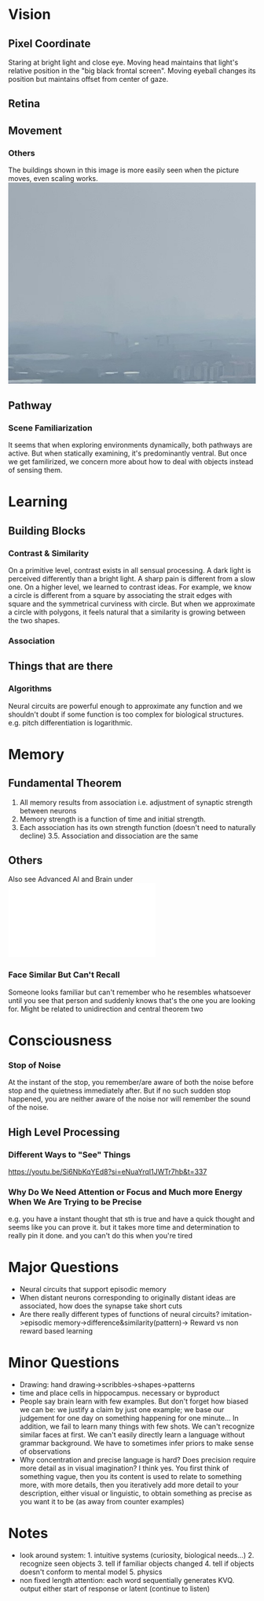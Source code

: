 



# Vision
## Pixel Coordinate
Staring at bright light and close eye. Moving head maintains that light's relative position in the "big black frontal screen". Moving eyeball changes its position but maintains offset from center of gaze.

## Retina


## Movement
### Others
The buildings shown in this image is more easily seen when the picture moves, even scaling works.
![](/images/movement-sensitivity.jpeg)

## Pathway
### Scene Familiarization
It seems that when exploring environments dynamically, both pathways are active. But when statically examining, it's predominantly ventral. But once we get familirized, we concern more about how to deal with objects instead of sensing them.

# Learning
## Building Blocks
### Contrast & Similarity
On a primitive level, contrast exists in all sensual processing. A dark light is perceived differently than a bright light. A sharp pain is different from a slow one. On a higher level, we learned to contrast ideas. For example, we know a circle is different from a square by associating the strait edges with square and the symmetrical curviness with circle. But when we approximate a circle with polygons, it feels natural that a similarity is growing between the two shapes.

### Association

## Things that are there
### Algorithms
Neural circuits are powerful enough to approximate any function and we shouldn't doubt if some function is too complex for biological structures. e.g. pitch differentiation is logarithmic. 

# Memory
## Fundamental Theorem
1. All memory results from association i.e. adjustment of synaptic strength between neurons
2. Memory strength is a function of time and initial strength. 
3. Each association has its own strength function (doesn't need to naturally decline)
3.5. Association and dissociation are the same

## Others
Also see Advanced AI and Brain under ![](/Logs.md)

### Face Similar But Can't Recall
Someone looks familiar but can't remember who he resembles whatsoever until you see that person and suddenly knows that's the one you are looking for. Might be related to unidirection and central theorem two

# Consciousness
### Stop of Noise
At the instant of the stop, you remember/are aware of both the noise before stop and the quietness immediately after. But if no such sudden stop happened, you are neither aware of the noise nor will remember the sound of the noise.

## High Level Processing
### Different Ways to "See" Things
https://youtu.be/Si6NbKqYEd8?si=eNuaYrqI1JWTr7hb&t=337

### Why Do We Need Attention or Focus and Much more Energy When We Are Trying to be Precise
e.g. you have a instant thought that sth is true and have a quick thought and seems like you can prove it. but it takes more time and determination to really pin it done. and you can't do this when you're tired


# Major Questions
- Neural circuits that support episodic memory
- When distant neurons corresponding to originally distant ideas are associated, how does the synapse take short cuts
- Are there really different types of functions of neural circuits? imitation->episodic memory->difference&similarity(pattern)->
Reward vs non reward based learning

# Minor Questions
- Drawing: hand drawing->scribbles->shapes->patterns
- time and place cells in hippocampus. necessary or byproduct
- People say brain learn with few examples. But don't forget how biased we can be: we justify a claim by just one example; we base our judgement for one day on something happening for one minute... In addition, we fail to learn many things with few shots. We can't recognize similar faces at first. We can't easily directly learn a language without grammar background. We have to sometimes infer priors to make sense of observations
- Why concentration and precise language is hard? Does precision require more detail as in visual imagination? I think yes. You first think of something vague, then you its content is used to relate to something more, with more details, then you iteratively add more detail to your description, either visual or linguistic, to obtain something as precise as you want it to be (as away from counter examples)

# Notes
- look around system: 1. intuitive systems (curiosity, biological needs...) 2. recognize seen objects 3. tell if familiar objects changed 4. tell if objects doesn't conform to mental model 5. physics
- non fixed length attention: each word sequentially generates KVQ. output either start of response or latent (continue to listen)